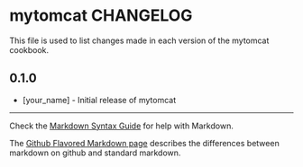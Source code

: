 mytomcat CHANGELOG
==================

This file is used to list changes made in each version of the mytomcat cookbook.

0.1.0
-----
- [your_name] - Initial release of mytomcat

- - -
Check the [Markdown Syntax Guide](http://daringfireball.net/projects/markdown/syntax) for help with Markdown.

The [Github Flavored Markdown page](http://github.github.com/github-flavored-markdown/) describes the differences between markdown on github and standard markdown.
